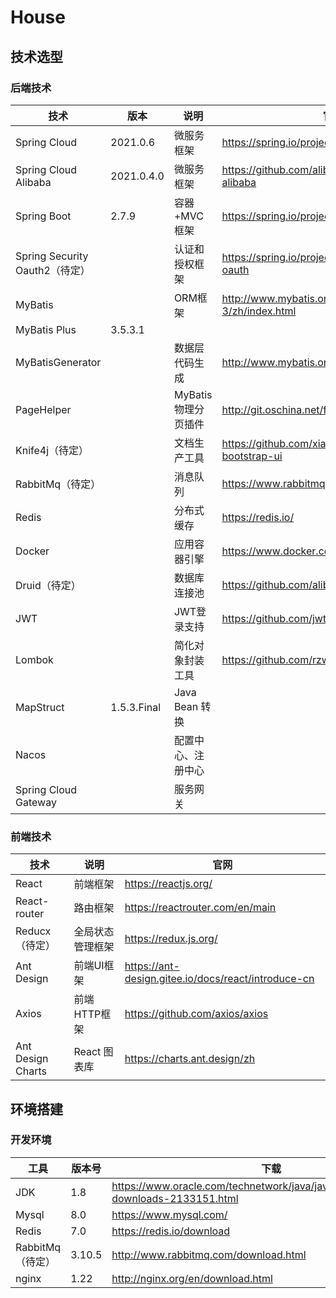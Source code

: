 # House

## 技术选型

### 后端技术

| 技术                           | 版本        | 说明                | 官网                                             |
| ------------------------------ | ----------- | ------------------- | ------------------------------------------------ |
| Spring Cloud                   | 2021.0.6    | 微服务框架          | https://spring.io/projects/spring-cloud          |
| Spring Cloud Alibaba           | 2021.0.4.0  | 微服务框架          | https://github.com/alibaba/spring-cloud-alibaba  |
| Spring Boot                    | 2.7.9       | 容器+MVC框架        | https://spring.io/projects/spring-boot           |
| Spring Security Oauth2（待定） |             | 认证和授权框架      | https://spring.io/projects/spring-security-oauth |
| MyBatis                        |             | ORM框架             | http://www.mybatis.org/mybatis-3/zh/index.html   |
| MyBatis Plus                   | 3.5.3.1     |                     |                                                  |
| MyBatisGenerator               |             | 数据层代码生成      | http://www.mybatis.org/generator/index.html      |
| PageHelper                     |             | MyBatis物理分页插件 | http://git.oschina.net/free/Mybatis_PageHelper   |
| Knife4j（待定）                |             | 文档生产工具        | https://github.com/xiaoymin/swagger-bootstrap-ui |
| RabbitMq（待定）               |             | 消息队列            | https://www.rabbitmq.com/                        |
| Redis                          |             | 分布式缓存          | https://redis.io/                                |
| Docker                         |             | 应用容器引擎        | https://www.docker.com/                          |
| Druid（待定）                  |             | 数据库连接池        | https://github.com/alibaba/druid                 |
| JWT                            |             | JWT登录支持         | https://github.com/jwtk/jjwt                     |
| Lombok                         |             | 简化对象封装工具    | https://github.com/rzwitserloot/lombok           |
| MapStruct                      | 1.5.3.Final | Java Bean 转换      |                                                  |
| Nacos                          |             | 配置中心、注册中心  |                                                  |
| Spring Cloud Gateway           |             | 服务网关            |                                                  |

### 前端技术

| 技术              | 说明             | 官网                                                |
| ----------------- | ---------------- | --------------------------------------------------- |
| React             | 前端框架         | https://reactjs.org/                                |
| React-router      | 路由框架         | https://reactrouter.com/en/main                     |
| Reducx（待定）    | 全局状态管理框架 | https://redux.js.org/                               |
| Ant Design        | 前端UI框架       | https://ant-design.gitee.io/docs/react/introduce-cn |
| Axios             | 前端HTTP框架     | https://github.com/axios/axios                      |
| Ant Design Charts | React 图表库     | https://charts.ant.design/zh                        |

## 环境搭建

### 开发环境

| 工具             | 版本号 | 下载                                                         |
| ---------------- | ------ | ------------------------------------------------------------ |
| JDK              | 1.8    | https://www.oracle.com/technetwork/java/javase/downloads/jdk8-downloads-2133151.html |
| Mysql            | 8.0    | https://www.mysql.com/                                       |
| Redis            | 7.0    | https://redis.io/download                                    |
| RabbitMq（待定） | 3.10.5 | http://www.rabbitmq.com/download.html                        |
| nginx            | 1.22   | http://nginx.org/en/download.html                            |